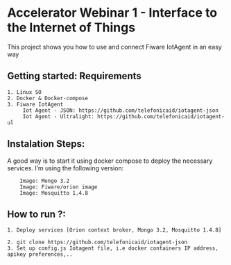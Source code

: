 # Accelerator Webinar 1 - Interface to the Internet of Things
This project shows you how to use and connect Fiware IotAgent in an easy way

## Getting started: Requirements
```
1. Linux SO
2. Docker & Docker-compose
3. Fiware IotAgent
     Iot Agent - JSON: https://github.com/telefonicaid/iotagent-json
     Iot Agent - Ultralight: https://github.com/telefonicaid/iotagent-ul

```

## Instalation Steps:
A good way is to start it using docker compose to deploy the necessary services. I’m using the following version:
```
    Image: Mongo 3.2
    Image: Fiware/orion image
    Image: Mosquitto 1.4.8
```
## How to run ?:
```
1. Deploy services [Orion context broker, Mongo 3.2, Mosquitto 1.4.8]

2. git clone https://github.com/telefonicaid/iotagent-json
3. Set up config.js Iotagent file, i.e docker containers IP address, apikey preferences,..

```


